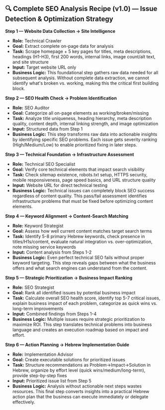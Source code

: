 ## 🔍 Complete SEO Analysis Recipe (v1.0) — Issue Detection & Optimization Strategy

**Step 1 — Website Data Collection → Site Intelligence**
* **Role:** Technical Crawler
* **Goal:** Extract complete on-page data for analysis
* **Task:** Scrape homepage + 5 key pages for titles, meta descriptions, headings (H1-H3), first 200 words, internal links, image count/alt text, and site structure
* **Input:** Target website URL only
* **Business Logic:** This foundational step gathers raw data needed for all subsequent analysis. Without complete data extraction, we cannot identify what's broken vs. working, making this the critical first building block.

**Step 2 — SEO Health Check → Problem Identification**
* **Role:** SEO Auditor
* **Goal:** Categorize all on-page elements as working/broken/missing
* **Task:** Analyze title uniqueness, heading hierarchy, meta description quality, content depth, internal linking strength, and image optimization
* **Input:** Structured data from Step 1
* **Business Logic:** This step transforms raw data into actionable insights by identifying specific SEO problems. Each issue gets severity ranking (High/Medium/Low) to enable prioritized fixing in later steps.

**Step 3 — Technical Foundation → Infrastructure Assessment**
* **Role:** Technical SEO Specialist
* **Goal:** Verify core technical elements that impact search visibility
* **Task:** Check sitemap existence, robots.txt setup, HTTPS security, mobile responsiveness, page speed basics, and URL structure quality
* **Input:** Website URL for direct technical testing
* **Business Logic:** Technical issues can completely block SEO success regardless of content quality. This pass/fail assessment identifies infrastructure problems that must be fixed before optimizing content elements.

**Step 4 — Keyword Alignment → Content-Search Matching**
* **Role:** Keyword Strategist
* **Goal:** Assess how well current content matches target search terms
* **Task:** Identify 5-8 primary Hebrew keywords, check presence in titles/H1s/content, evaluate natural integration vs. over-optimization, note missing service keywords
* **Input:** Content analysis from Steps 1-2
* **Business Logic:** Even perfect technical SEO fails without proper keyword targeting. This step reveals gaps between what the business offers and what search engines can understand from the content.

**Step 5 — Strategic Prioritization → Business Impact Ranking**
* **Role:** SEO Strategist
* **Goal:** Rank all identified issues by potential business impact
* **Task:** Calculate overall SEO health score, identify top 5-7 critical issues, explain business impact of each problem, categorize as quick wins vs. long-term improvements
* **Input:** Combined findings from Steps 1-4
* **Business Logic:** Multiple issues require strategic prioritization to maximize ROI. This step translates technical problems into business language and creates an execution roadmap based on impact and effort.

**Step 6 — Action Planning → Hebrew Implementation Guide**
* **Role:** Implementation Advisor
* **Goal:** Create executable solutions for prioritized issues
* **Task:** Structure recommendations as Problem→Impact→Solution in Hebrew, organize by effort level (quick wins/medium/long-term), provide step-by-step fixes
* **Input:** Prioritized issue list from Step 5
* **Business Logic:** Analysis without actionable next steps wastes resources. This final step converts insights into a practical Hebrew action plan that the business can execute immediately or delegate effectively.